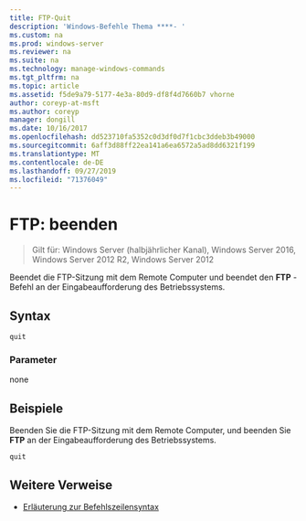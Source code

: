 ```yaml
---
title: FTP-Quit
description: 'Windows-Befehle Thema ****- '
ms.custom: na
ms.prod: windows-server
ms.reviewer: na
ms.suite: na
ms.technology: manage-windows-commands
ms.tgt_pltfrm: na
ms.topic: article
ms.assetid: f5de9a79-5177-4e3a-80d9-df8f4d7660b7 vhorne
author: coreyp-at-msft
ms.author: coreyp
manager: dongill
ms.date: 10/16/2017
ms.openlocfilehash: dd523710fa5352c0d3df0d7f1cbc3ddeb3b49000
ms.sourcegitcommit: 6aff3d88ff22ea141a6ea6572a5ad8dd6321f199
ms.translationtype: MT
ms.contentlocale: de-DE
ms.lasthandoff: 09/27/2019
ms.locfileid: "71376049"
---
```

# <a name="ftp-quit"></a>FTP: beenden

>Gilt für: Windows Server (halbjährlicher Kanal), Windows Server 2016, Windows Server 2012 R2, Windows Server 2012

Beendet die FTP-Sitzung mit dem Remote Computer und beendet den **FTP** -Befehl an der Eingabeaufforderung des Betriebssystems.   
## <a name="syntax"></a>Syntax  
```  
quit  
```  
### <a name="parameters"></a>Parameter  
none  
## <a name="BKMK_Examples"></a>Beispiele  
Beenden Sie die FTP-Sitzung mit dem Remote Computer, und beenden Sie **FTP** an der Eingabeaufforderung des Betriebssystems.  
```  
quit  
```  
## <a name="additional-references"></a>Weitere Verweise  
-   [Erläuterung zur Befehlszeilensyntax](command-line-syntax-key.md)  
